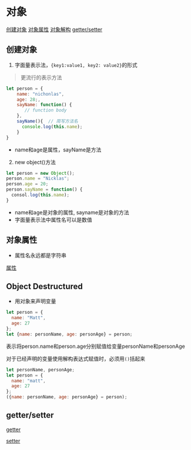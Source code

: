# 对象

[创建对象](#创建对象)
[对象属性](#对象属性)
[对象解构](#object-destructured)
[getter/setter](#gettersetter)

## 创建对象

1. 字面量表示法，`{key1:value1, key2: value2}`的形式

> 更流行的表示方法

```javascript
let person = {
    name: "nichonlas",
    age: 28;,
    sayName: function() {
       // function body
    },
    sayName(){  // 简写方法名
      console.log(this.name);
    }
}
```

- name和age是属性，sayName是方法

2. new object()方法

```javascript
let person = new Object();
person.name = "Nicklas";
person.age = 20;
person.sayName = function() {
  consol.log(this.name);
}
```

- name和age是对象的属性, sayname是对象的方法
- 字面量表示法中属性名可以是数值

## 对象属性

- 属性名永远都是字符串

[属性](JavaScript_Property.md)

## Object Destructured

- 用对象来声明变量

```javascript
let person = {
  name: "Matt",
  age: 27
};
let {name: personName, age: personAge} = person;
```

表示将person.name和person.age分别赋值给变量personName和personAge

对于已经声明的变量使用解构表达式赋值时，必须用`()`括起来

```javascript
let personName, personAge;
let person = {
  name: "matt",
  age: 27
};
({name: personName, age: personAge} = person);
```

## getter/setter

[getter](JavaScript_Object_Getter.md)

[setter](JavaScript_Obejct_Setter.md)
